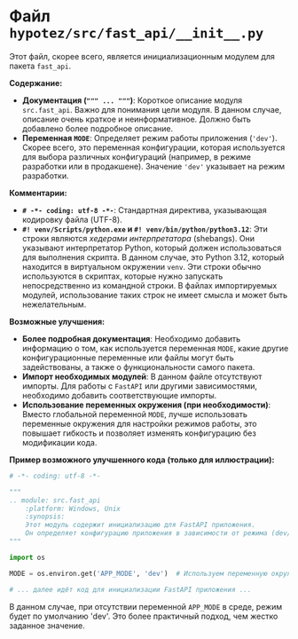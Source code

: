 # Файл `hypotez/src/fast_api/__init__.py`

Этот файл, скорее всего, является инициализационным модулем для пакета `fast_api`.

**Содержание:**

* **Документация (`""" ... """`)**:  Короткое описание модуля `src.fast_api`.  Важно для понимания цели модуля.  В данном случае, описание очень краткое и неинформативное.  Должно быть добавлено более подробное описание.
* **Переменная `MODE`**: Определяет режим работы приложения (`'dev'`).  Скорее всего, это переменная конфигурации, которая используется для выбора различных конфигураций (например, в режиме разработки или в продакшене).  Значение `'dev'` указывает на режим разработки.


**Комментарии:**

* **`# -*- coding: utf-8 -*-`**: Стандартная директива, указывающая кодировку файла (UTF-8).
* **`#! venv/Scripts/python.exe` и `#! venv/bin/python/python3.12`**:  Эти строки являются *хедерами интерпретатора*  (shebangs). Они указывают интерпретатор Python, который должен использоваться для выполнения скрипта.  В данном случае, это Python 3.12, который находится в виртуальном окружении `venv`.  Эти строки обычно используются в скриптах, которые нужно запускать непосредственно из командной строки.  В файлах импортируемых модулей, использование таких строк не имеет смысла и может быть нежелательным.

**Возможные улучшения:**

* **Более подробная документация**: Необходимо добавить информацию о том, как используется переменная `MODE`, какие другие конфигурационные переменные или файлы могут быть задействованы, а также о функциональности самого пакета.
* **Импорт необходимых модулей**:  В данном файле отсутствуют импорты.  Для работы с `FastAPI` или другими зависимостями, необходимо добавить соответствующие импорты.
* **Использование переменных окружения (при необходимости)**:  Вместо глобальной переменной `MODE`, лучше использовать переменные окружения для настройки режимов работы, это повышает гибкость и позволяет изменять конфигурацию без модификации кода.


**Пример возможного улучшенного кода (только для иллюстрации):**

```python
# -*- coding: utf-8 -*-

"""
.. module: src.fast_api
    :platform: Windows, Unix
    :synopsis:
    Этот модуль содержит инициализацию для FastAPI приложения.
    Он определяет конфигурацию приложения в зависимости от режима (dev/prod).
"""

import os

MODE = os.environ.get('APP_MODE', 'dev')  # Используем переменную окружения

# ... далее идёт код для инициализации FastAPI приложения ...
```

В данном случае, при отсутствии переменной `APP_MODE` в среде, режим будет по умолчанию 'dev'.  Это более практичный подход, чем жестко заданное значение.